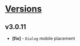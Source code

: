 # [Versions](https://github.com/Tracktor/design-system/releases)

## v3.0.11
- **[fix]** - `Dialog` mobile placement
